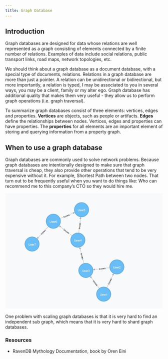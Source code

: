 ```yaml
---
title: Graph Database
---
```


## Introduction

Graph databases are designed for data whose relations are well represented as a graph consisting of elements connected by a finite number of relations. Examples of data include social relations, public transport links, road maps, network topologies, etc.

We should think about a graph database as a document database, with a special type of documents, relations. Relations in a graph database are more than just a pointer. A relation can be unidirectional or bidirectional, but more importantly, a relation is typed, I may be associated to you in several ways, you may be a client, family or my alter ego. Graph database has additional quality that makes them very useful - they allow us to perform graph operations (i.e. graph traversal).

To summarize graph databases consist of three elements: vertices, edges and properties. **Vertices** are objects, such as people or artifacts. **Edges** define the relationships between nodes. Vertices, edges and properties can have properties. The **properties** for all elements are an important element of storing and querying information from a property graph.

## When to use a graph database

Graph databases are commonly used to solve network problems. Because graph databases are intentionally designed to make sure that graph traversal is cheap, they also provide other operations that tend to be very expensive without it. For example, Shortest Path between two nodes. That turn out to be frequently useful when you want to do things like: Who can recommend me to this company’s CTO so they would hire me.

<div class="text--center">

![Graph database with seven nodes and eight relationships](./graph-database.jpeg "Graph databases are commonly used to solve network problems.")

</div>

One problem with scaling graph databases is that it is very hard to find an independent sub graph, which means that it is very hard to shard graph databases.

### Resources

- RavenDB Mythology Documentation, book by Oren Eini
